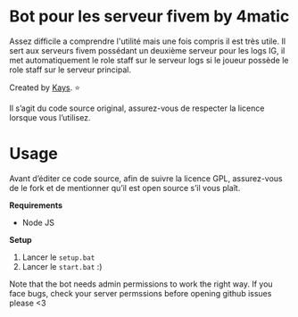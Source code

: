 # Bot pour les serveur fivem by 4matic
Assez difficile a comprendre l'utilité mais une fois compris il est très utile.
Il sert aux serveurs fivem possédant un deuxième serveur pour les logs IG, il met automatiquement le role staff sur le serveur logs si le joueur possède le role staff sur le serveur principal.

Created by [Kays](https://github.com/4matiic). ⭐

Il s’agit du code source original, assurez-vous de respecter la licence lorsque vous l’utilisez.

# Usage
Avant d’éditer ce code source, afin de suivre la licence GPL, assurez-vous de le fork et de mentionner qu’il est open source s’il vous plaît.

**Requirements**
- Node JS

**Setup**
1. Lancer le `setup.bat`
2. Lancer le `start.bat` :)

Note that the bot needs admin permissions to work the right way. If you face bugs, check your server permssions before opening github issues please <3
